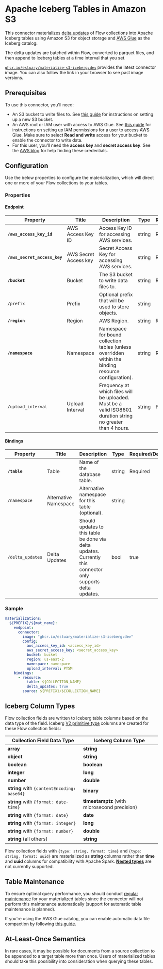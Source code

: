 
# Apache Iceberg Tables in Amazon S3

This connector materializes [delta updates](../../../concepts/materialization.md#delta-updates) of
Flow collections into Apache Iceberg tables using Amazon S3 for object storage and [AWS
Glue](https://docs.aws.amazon.com/glue/latest/dg/aws-glue-programming-etl-format-iceberg.html) as
the Iceberg catalog.

The delta updates are batched within Flow, converted to parquet files, and then append to Iceberg
tables at a time interval that you set.

[`ghcr.io/estuary/materialize-s3-iceberg:dev`](https://ghcr.io/estuary/materialize-s3-iceberg:dev)
provides the latest connector image. You can also follow the link in your browser to see past image
versions.

## Prerequisites

To use this connector, you'll need:

* An S3 bucket to write files to. See [this
  guide](https://docs.aws.amazon.com/AmazonS3/latest/userguide/create-bucket-overview.html) for
  instructions on setting up a new S3 bucket.
* An AWS root or IAM user with access to AWS Glue. See [this
  guide](https://docs.aws.amazon.com/glue/latest/dg/set-up-iam.html) for instructions on setting up
  IAM permissions for a user to access AWS Glue. Make sure to select **Read and write** access for
  your bucket to enable the connector to write data.
* For this user, you'll need the **access key** and **secret access key**. See the [AWS
  blog](https://aws.amazon.com/blogs/security/wheres-my-secret-access-key/) for help finding these
  credentials.

## Configuration

Use the below properties to configure the materialization, which will direct one or more of your
Flow collections to your tables.

### Properties

#### Endpoint

| Property                     | Title                 | Description                                                                                                 | Type   | Required/Default |
|------------------------------|-----------------------|-------------------------------------------------------------------------------------------------------------|--------|------------------|
| **`/aws_access_key_id`**     | AWS Access Key ID     | Access Key ID for accessing AWS services.                                                                   | string | Required         |
| **`/aws_secret_access_key`** | AWS Secret Access key | Secret Access Key for accessing AWS services.                                                               | string | Required         |
| **`/bucket`**                | Bucket                | The S3 bucket to write data files to.                                                                       | string | Required         |
| `/prefix`                    | Prefix                | Optional prefix that will be used to store objects.                                                         | string |                  |
| **`/region`**                | Region                | AWS Region.                                                                                                 | string | Required         |
| **`/namespace`**             | Namespace             | Namespace for bound collection tables (unless overridden within the binding resource configuration).        | string | Required         |
| `/upload_interval`           | Upload Interval       | Frequency at which files will be uploaded. Must be a valid ISO8601 duration string no greater than 4 hours. | string | PT5M             |

#### Bindings

| Property         | Title                 | Description                                                                                                   | Type   | Required/Default |
|------------------|-----------------------|---------------------------------------------------------------------------------------------------------------|--------|------------------|
| **`/table`**     | Table                 | Name of the database table.                                                                                   | string | Required         |
| `/namespace`     | Alternative Namespace | Alternative namespace for this table (optional).                                                              | string |                  |
| `/delta_updates` | Delta Updates         | Should updates to this table be done via delta updates. Currently this connector only supports delta updates. | bool   | true             |

### Sample

```yaml
materializations:
  ${PREFIX}/${mat_name}:
    endpoint:
      connector:
        image: "ghcr.io/estuary/materialize-s3-iceberg:dev"
        config:
          aws_access_key_id: <access_key_id>
          aws_secret_access_key: <secret_access_key>
          bucket: bucket
          region: us-east-2
          namespace: namespace
          upload_interval: PT5M
    bindings:
      - resource:
          table: ${COLLECTION_NAME}
          delta_updates: true
        source: ${PREFIX}/${COLLECTION_NAME}
```

## Iceberg Column Types

Flow collection fields are written to Iceberg table columns based on the data type of the field.
Iceberg [V2 primitive type](https://iceberg.apache.org/spec/#primitive-types) columns are created
for these Flow collection fields:

| Collection Field Data Type                  | Iceberg Column Type                          |
|---------------------------------------------|----------------------------------------------|
| **array**                                   | **string**                                   |
| **object**                                  | **string**                                   |
| **boolean**                                 | **boolean**                                  |
| **integer**                                 | **long**                                     |
| **number**                                  | **double**                                   |
| **string** with `{contentEncoding: base64}` | **binary**                                   |
| **string** with `{format: date-time}`       | **timestamptz** (with microsecond precision) |
| **string** with `{format: date}`            | **date**                                     |
| **string** with `{format: integer}`         | **long**                                     |
| **string** with `{format: number}`          | **double**                                   |
| **string** (all others)                     | **string**                                   |

Flow collection fields with `{type: string, format: time}` and `{type: string, format: uuid}` are
materialized as **string** columns rather than **time** and **uuid** columns for compatibility with
Apache Spark. **[Nested types](https://iceberg.apache.org/spec/#nested-types)** are not currently
supported.

## Table Maintenance

To ensure optimal query performance, you should conduct [regular
maintenance](https://iceberg.apache.org/docs/latest/maintenance/) for your materialized tables since
the connector will not perform this maintenance automatically (support for automatic table
maintenance is planned).

If you're using the AWS Glue catalog, you can enable automatic data file compaction by following
[this guide](https://docs.aws.amazon.com/lake-formation/latest/dg/data-compaction.html).

## At-Least-Once Semantics

In rare cases, it may be possible for documents from a source collection to be appended to a target
table more than once. Users of materialized tables should take this possibility into consideration
when querying these tables.